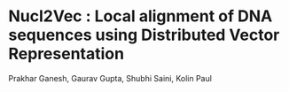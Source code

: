 # Nucl2Vec : Local alignment of DNA sequences using Distributed Vector Representation
Prakhar Ganesh, Gaurav Gupta, Shubhi Saini, Kolin Paul
